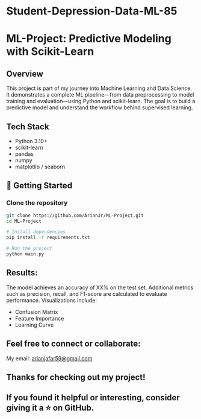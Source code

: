 # Student-Depression-Data-ML-85

# ML-Project: Predictive Modeling with Scikit-Learn

## Overview
This project is part of my journey into Machine Learning and Data Science. It demonstrates a complete ML pipeline—from data preprocessing to model training and evaluation—using Python and scikit-learn. The goal is to build a predictive model and understand the workflow behind supervised learning.

## Tech Stack
- Python 3.10+
- scikit-learn
- pandas
- numpy
- matplotlib / seaborn

## 🚀 Getting Started

### Clone the repository
```bash
git clone https://github.com/ArianJr/ML-Project.git
cd ML-Project

# Install dependencies
pip install -r requirements.txt

# Run the project
python main.py
```

## Results:
The model achieves an accuracy of XX% on the test set.
Additional metrics such as precision, recall, and F1-score are calculated to evaluate performance.
Visualizations include:
- Confusion Matrix
- Feature Importance
- Learning Curve

## Feel free to connect or collaborate:
My email: arianjafar59@gmail.com

## Thanks for checking out my project!
## If you found it helpful or interesting, consider giving it a ⭐ on GitHub.
